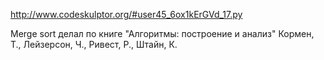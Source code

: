 http://www.codeskulptor.org/#user45_6ox1kErGVd_17.py

Merge sort делал по книге "Алгоритмы: построение и анализ" Кормен, Т., Лейзерсон, Ч., Ривест, Р., Штайн, К.
  
